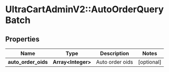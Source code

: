# UltraCartAdminV2::AutoOrderQueryBatch

## Properties
Name | Type | Description | Notes
------------ | ------------- | ------------- | -------------
**auto_order_oids** | **Array&lt;Integer&gt;** | Auto order oids | [optional] 


